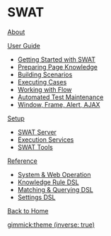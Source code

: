 # SWAT

[About](index.md)

[User Guide]()

 * [Getting Started with SWAT](guide_start.md)
 * [Preparing Page Knowledge](guide_knowledge.md)
 * [Building Scenarios](guide_scenarios.md)
 * [Executing Cases](guide_execution.md)
 * [Working with Flow](guide_flow.md)
 * [Automated Test Maintenance](guide_maintenance.md)
 * [Window, Frame, Alert, AJAX](guide_scenes.md)

[Setup]()

* [SWAT Server](setup_swat.md)
* [Execution Services](setup_execservices.md)
* [SWAT Tools](setup_tools.md)

[Reference]()

 * [System & Web Operation](ref_operation.md)
 * [Knowledge Rule DSL](ref_knowledge_rule.md)
 * [Matching & Querying DSL](ref_mq_rule.md)
 * [Settings DSL](ref_settings_dsl.md)

[Back to Home](http://www.smartekworks.com)

[gimmick:theme (inverse: true)](bootstrap)
